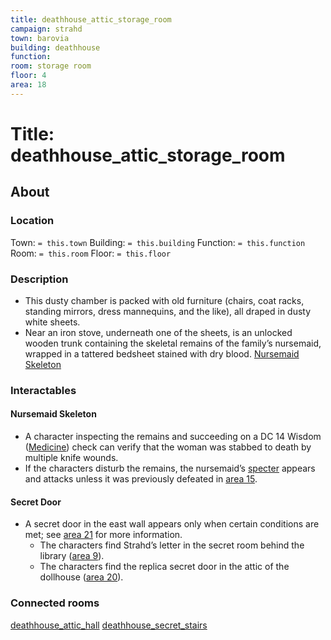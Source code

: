```yaml
---
title: deathhouse_attic_storage_room
campaign: strahd
town: barovia
building: deathhouse
function: 
room: storage room
floor: 4
area: 18
---
```

# Title: deathhouse_attic_storage_room
## About
### Location
Town: `= this.town`
Building: `= this.building`
Function: `= this.function`
Room: `= this.room`
Floor: `= this.floor` 
### Description
- This dusty chamber is packed with old furniture (chairs, coat racks, standing mirrors, dress mannequins, and the like), all draped in dusty white sheets. 
- Near an iron stove, underneath one of the sheets, is an unlocked wooden trunk containing the skeletal remains of the family’s nursemaid, wrapped in a tattered bedsheet stained with dry blood. [Nursemaid Skeleton](#Nursemaid%20Skeleton)
### Interactables
#### Nursemaid Skeleton
- A character inspecting the remains and succeeding on a DC 14 Wisdom ([Medicine](https://www.dndbeyond.com/compendium/rules/basic-rules/using-ability-scores#Medicine)) check can verify that the woman was stabbed to death by multiple knife wounds.
- If the characters disturb the remains, the nursemaid’s [specter](https://www.dndbeyond.com/monsters/specter) appears and attacks unless it was previously defeated in [area 15](https://www.dndbeyond.com/sources/cos/appendix-b-death-house#15NursemaidsSuite "area 15").
#### Secret Door
- A secret door in the east wall appears only when certain conditions are met; see [area 21](https://www.dndbeyond.com/sources/cos/appendix-b-death-house#21SecretStairs "area 21") for more information.
	- The characters find Strahd’s letter in the secret room behind the library ([area 9](https://www.dndbeyond.com/sources/cos/appendix-b-death-house#9SecretRoom "area 9")).
	- The characters find the replica secret door in the attic of the dollhouse ([area 20](https://www.dndbeyond.com/sources/cos/appendix-b-death-house#20ChildrensRoom "area 20")).
### Connected rooms
[deathhouse_attic_hall](floor4/deathhouse_attic_hall.md)
[deathhouse_secret_stairs](deathhouse_secret_stairs.md)